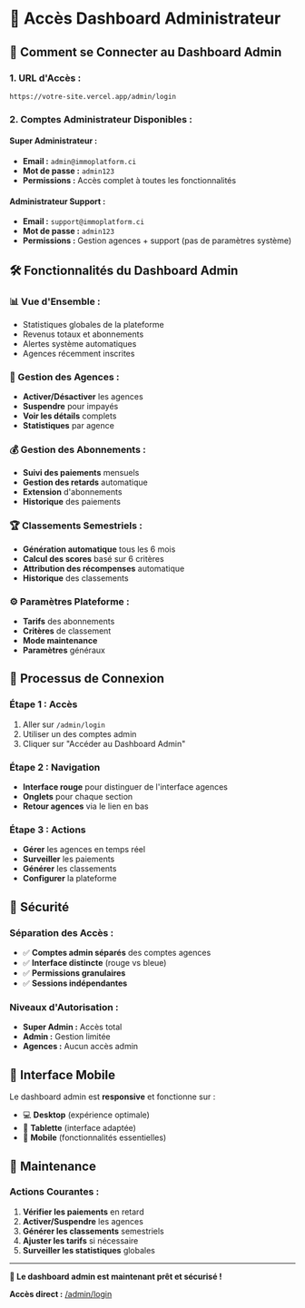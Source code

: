 # 🔐 Accès Dashboard Administrateur

## 🎯 Comment se Connecter au Dashboard Admin

### **1. URL d'Accès :**
```
https://votre-site.vercel.app/admin/login
```

### **2. Comptes Administrateur Disponibles :**

#### **Super Administrateur :**
- **Email :** `admin@immoplatform.ci`
- **Mot de passe :** `admin123`
- **Permissions :** Accès complet à toutes les fonctionnalités

#### **Administrateur Support :**
- **Email :** `support@immoplatform.ci`
- **Mot de passe :** `admin123`
- **Permissions :** Gestion agences + support (pas de paramètres système)

## 🛠️ Fonctionnalités du Dashboard Admin

### **📊 Vue d'Ensemble :**
- Statistiques globales de la plateforme
- Revenus totaux et abonnements
- Alertes système automatiques
- Agences récemment inscrites

### **🏢 Gestion des Agences :**
- **Activer/Désactiver** les agences
- **Suspendre** pour impayés
- **Voir les détails** complets
- **Statistiques** par agence

### **💰 Gestion des Abonnements :**
- **Suivi des paiements** mensuels
- **Gestion des retards** automatique
- **Extension** d'abonnements
- **Historique** des paiements

### **🏆 Classements Semestriels :**
- **Génération automatique** tous les 6 mois
- **Calcul des scores** basé sur 6 critères
- **Attribution des récompenses** automatique
- **Historique** des classements

### **⚙️ Paramètres Plateforme :**
- **Tarifs** des abonnements
- **Critères** de classement
- **Mode maintenance**
- **Paramètres** généraux

## 🔄 Processus de Connexion

### **Étape 1 : Accès**
1. Aller sur `/admin/login`
2. Utiliser un des comptes admin
3. Cliquer sur "Accéder au Dashboard Admin"

### **Étape 2 : Navigation**
- **Interface rouge** pour distinguer de l'interface agences
- **Onglets** pour chaque section
- **Retour agences** via le lien en bas

### **Étape 3 : Actions**
- **Gérer** les agences en temps réel
- **Surveiller** les paiements
- **Générer** les classements
- **Configurer** la plateforme

## 🚨 Sécurité

### **Séparation des Accès :**
- ✅ **Comptes admin séparés** des comptes agences
- ✅ **Interface distincte** (rouge vs bleue)
- ✅ **Permissions granulaires**
- ✅ **Sessions indépendantes**

### **Niveaux d'Autorisation :**
- **Super Admin :** Accès total
- **Admin :** Gestion limitée
- **Agences :** Aucun accès admin

## 📱 Interface Mobile

Le dashboard admin est **responsive** et fonctionne sur :
- 💻 **Desktop** (expérience optimale)
- 📱 **Tablette** (interface adaptée)
- 📱 **Mobile** (fonctionnalités essentielles)

## 🔧 Maintenance

### **Actions Courantes :**
1. **Vérifier les paiements** en retard
2. **Activer/Suspendre** les agences
3. **Générer les classements** semestriels
4. **Ajuster les tarifs** si nécessaire
5. **Surveiller les statistiques** globales

---

**🎯 Le dashboard admin est maintenant prêt et sécurisé !**

**Accès direct :** [/admin/login](/admin/login)